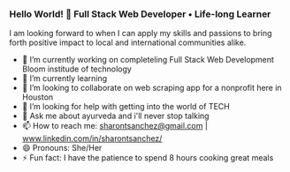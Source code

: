 ### Hello World! 👋 Full Stack Web Developer • Life-long Learner

I am looking forward to when I can apply my skills and passions to bring forth positive impact to local and international communities alike.

- 🔭 I’m currently working on completeling Full Stack Web Development Bloom institude of technology
- 🌱 I’m currently learning 
- 👯 I’m looking to collaborate on web scraping app for a nonprofit here in Houston
- 🤔 I’m looking for help with getting into the world of TECH
- 💬 Ask me about ayurveda and i'll never stop talking
- 📫 How to reach me: sharontsanchez@gmail.com | www.linkedin.com/in/sharontsanchez/
- 😄 Pronouns: She/Her
- ⚡ Fun fact: I have the patience to spend 8 hours cooking great meals

<!--
**sharontsanchez/sharontsanchez** is a ✨ _special_ ✨ repository because its `README.md` (this file) appears on your GitHub profile.
-->
